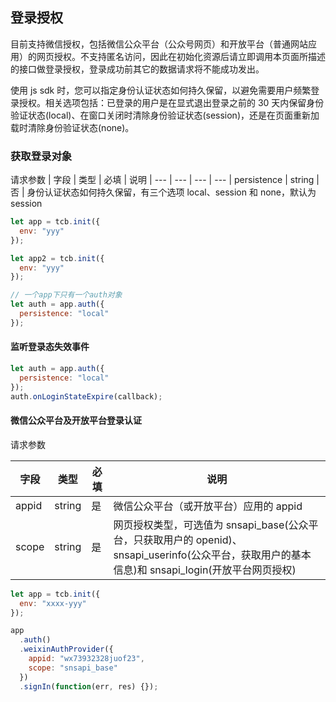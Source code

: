 ## 登录授权

目前支持微信授权，包括微信公众平台（公众号网页）和开放平台（普通网站应用）的网页授权。不支持匿名访问，因此在初始化资源后请立即调用本页面所描述的接口做登录授权，登录成功前其它的数据请求将不能成功发出。

使用 js sdk 时，您可以指定身份认证状态如何持久保留，以避免需要用户频繁登录授权。相关选项包括：已登录的用户是在显式退出登录之前的 30 天内保留身份验证状态(local)、在窗口关闭时清除身份验证状态(session)，还是在页面重新加载时清除身份验证状态(none)。

### 获取登录对象

请求参数
| 字段 | 类型 | 必填 | 说明
| --- | --- | --- | ---
| persistence | string | 否 | 身份认证状态如何持久保留，有三个选项 local、session 和 none，默认为 session

```js
let app = tcb.init({
  env: "yyy"
});

let app2 = tcb.init({
  env: "yyy"
});

// 一个app下只有一个auth对象
let auth = app.auth({
  persistence: "local"
});
```

#### 监听登录态失效事件

```js
let auth = app.auth({
  persistence: "local"
});
auth.onLoginStateExpire(callback);
```

#### 微信公众平台及开放平台登录认证

请求参数

| 字段  | 类型   | 必填 | 说明                                                                                                                                              |
| ----- | ------ | ---- | ------------------------------------------------------------------------------------------------------------------------------------------------- |
| appid | string | 是   | 微信公众平台（或开放平台）应用的 appid                                                                                                            |
| scope | string | 是   | 网页授权类型，可选值为 snsapi_base(公众平台，只获取用户的 openid)、snsapi_userinfo(公众平台，获取用户的基本信息)和 snsapi_login(开放平台网页授权) |

```javascript
let app = tcb.init({
  env: "xxxx-yyy"
});

app
  .auth()
  .weixinAuthProvider({
    appid: "wx73932328juof23",
    scope: "snsapi_base"
  })
  .signIn(function(err, res) {});
```
